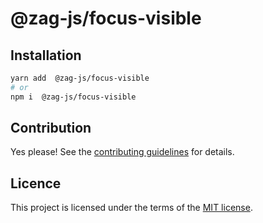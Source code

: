 # @zag-js/focus-visible



## Installation

```sh
yarn add  @zag-js/focus-visible
# or
npm i  @zag-js/focus-visible
```

## Contribution

Yes please! See the
[contributing guidelines](https://github.com/chakra-ui/zag/blob/main/CONTRIBUTING.md)
for details.

## Licence

This project is licensed under the terms of the
[MIT license](https://github.com/chakra-ui/zag/blob/main/LICENSE).
